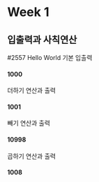 # Week 1

## 입출력과 사칙연산
#2557 Hello World
기본 입출력

#### 1000
더하기 연산과 출력

#### 1001
빼기 연산과 출력

#### 10998
곱하기 연산과 출력

#### 1008
